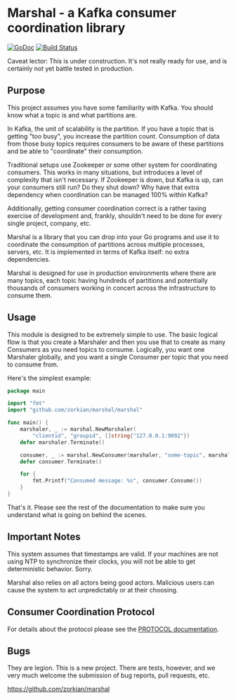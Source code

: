 # Marshal - a Kafka consumer coordination library

[![GoDoc](http://img.shields.io/badge/godoc-reference-blue.svg)](http://godoc.org/github.com/zorkian/marshal/marshal)
[![Build Status](https://travis-ci.org/zorkian/marshal.svg)](https://travis-ci.org/zorkian/marshal)

Caveat lector: This is under construction. It's not really ready for use, and is certainly
not yet battle tested in production.

## Purpose

This project assumes you have some familiarity with Kafka. You should know what a topic is and
what partitions are.

In Kafka, the unit of scalability is the partition. If you have a topic that is getting "too
busy", you increase the partition count. Consumption of data from those busy topics requires
consumers to be aware of these partitions and be able to "coordinate" their consumption.

Traditional setups use Zookeeper or some other system for coordinating consumers. This works
in many situations, but introduces a level of complexity that isn't necessary. If Zookeeper is
down, but Kafka is up, can your consumers still run? Do they shut down? Why have that extra
dependency when coordination can be managed 100% within Kafka?

Additionally, getting consumer coordination correct is a rather taxing exercise of development
and, frankly, shouldn't need to be done for every single project, company, etc.

Marshal is a library that you can drop into your Go programs and use it to coordinate the
consumption of partitions across multiple processes, servers, etc. It is implemented in terms
of Kafka itself: no extra dependencies.

Marshal is designed for use in production environments where there are many topics, each topic
having hundreds of partitions and potentially thousands of consumers working in concert
across the infrastructure to consume them.

## Usage

This module is designed to be extremely simple to use. The basic logical flow is that you
create a Marshaler and then you use that to create as many Consumers as you need topics to
consume. Logically, you want one Marshaler globally, and you want a single Consumer per topic
that you need to consume from.

Here's the simplest example:

```go
package main

import "fmt"
import "github.com/zorkian/marshal/marshal"

func main() {
    marshaler, _ := marshal.NewMarshaler(
        "clientid", "groupid", []string{"127.0.0.1:9092"})
    defer marshaler.Terminate()

    consumer, _ := marshal.NewConsumer(marshaler, "some-topic", marshal.CbAggressive)
    defer consumer.Terminate()

    for {
        fmt.Printf("Consumed message: %s", consumer.Consume())
    }
}
```

That's it. Please see the rest of the documentation to make sure you understand what is going
on behind the scenes.

## Important Notes

This system assumes that timestamps are valid. If your machines are not using NTP to synchronize
their clocks, you will not be able to get deterministic behavior. Sorry.

Marshal also relies on all actors being good actors. Malicious users can cause the system to act
unpredictably or at their choosing.

## Consumer Coordination Protocol

For details about the protocol please see the [PROTOCOL documentation](https://github.com/zorkian/marshal/blob/master/PROTOCOL.md).

## Bugs

They are legion. This is a new project. There are tests, however, and we very much welcome
the submission of bug reports, pull requests, etc.

https://github.com/zorkian/marshal
